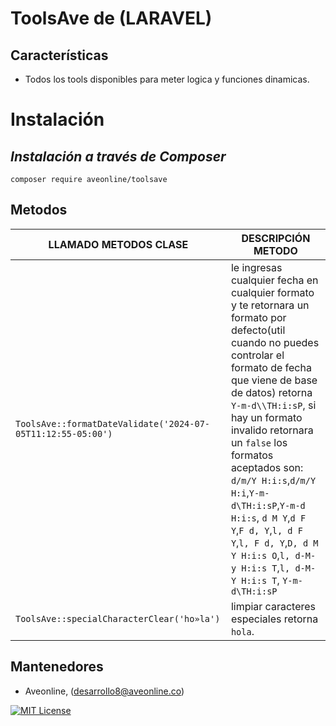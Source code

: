 # ToolsAve de (LARAVEL)

## Características

- Todos los tools disponibles para meter logica y funciones dinamicas.

# Instalación

## _Instalación a través de Composer_

```console
composer require aveonline/toolsave
```

## Metodos

| LLAMADO METODOS CLASE            | DESCRIPCIÓN METODO                                                                                                                                                                                                                              |
| -------------------------------- | ----------------------------------------------------------------------------------------------------------------------------------------------------------------------------------------------------------------------------------------------- |
| `ToolsAve::formatDateValidate('2024-07-05T11:12:55-05:00')` | le ingresas cualquier fecha en cualquier formato y te retornara un formato por defecto(util cuando no puedes controlar el formato de fecha que viene de base de datos) retorna `Y-m-d\\TH:i:sP`, si hay un formato invalido retornara un `false` los formatos aceptados son: `d/m/Y H:i:s`,`d/m/Y H:i`,`Y-m-d\TH:i:sP`,`Y-m-d H:i:s`, `d M Y`,`d F Y`,`F d, Y`,`l, d F Y`,`l, F d, Y`,`D, d M Y H:i:s O`,`l, d-M-y H:i:s T`,`l, d-M-Y H:i:s T`, `Y-m-d\TH:i:sP` |
| `ToolsAve::specialCharacterClear('ho»la')` | limpiar caracteres especiales retorna `hola`. |

## Mantenedores

- Aveonline, (desarrollo8@aveonline.co)

[![MIT License](https://img.shields.io/badge/License-MIT-green.svg)](https://choosealicense.com/licenses/mit/)
